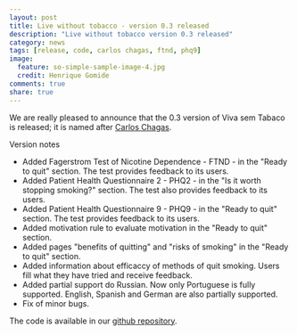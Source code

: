 ```yaml
---
layout: post
title: Live without tobacco - version 0.3 released
description: "Live without tobacco version 0.3 released"
category: news
tags: [release, code, carlos chagas, ftnd, phq9]
image:
  feature: so-simple-sample-image-4.jpg
  credit: Henrique Gomide
comments: true
share: true
---
```


We are really pleased to announce that the 0.3 version of Viva sem Tabaco is released; it is named after [Carlos Chagas](https://en.wikipedia.org/wiki/Carlos_Chagas). 

Version notes

 * Added Fagerstrom Test of Nicotine Dependence - FTND - in the "Ready to quit" section. The test provides feedback to its users.
 * Added Patient Health Questionnaire 2 - PHQ2 - in the "Is it worth stopping smoking?" section. The test also provides feedback to its users.
 * Added Patient Health Questionnaire 9 - PHQ9 - in the "Ready to quit" section. The test provides feedback to its users.
 * Added motivation rule to evaluate motivation in the "Ready to quit" section.
 * Added pages "benefits of quitting" and "risks of smoking" in the "Ready to quit" section.
 * Added information about efficaccy of methods of quit smoking. Users fill what they have tried and receive feedback.
 * Added partial support do Russian. Now only Portuguese is fully supported. English, Spanish and German are also partially supported.
 * Fix of minor bugs.

The code is available in our [github repository](http://crepeia.github.io/wati).
